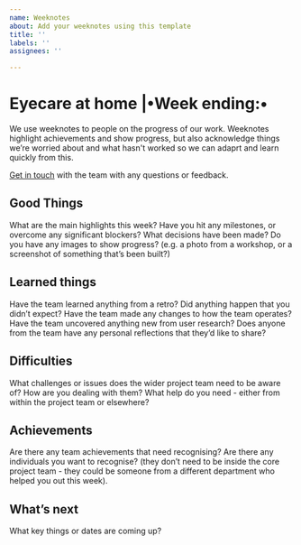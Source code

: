 ```yaml
---
name: Weeknotes
about: Add your weeknotes using this template
title: ''
labels: ''
assignees: ''

---
```


# Eyecare at home |•Week ending:• 

We use weeknotes to people on the progress of our work. 
Weeknotes highlight achievements and show progress, but also acknowledge things we’re worried about and what hasn't worked so we can adaprt and learn quickly from this.

[Get in touch](mailto:victoria.hutchinson1@nhs.net) with the team with any questions or feedback.

## Good Things

What are the main highlights this week?
Have you hit any milestones, or overcome any significant blockers? 
What decisions have been made? 
Do you have any images to show progress? (e.g. a photo from a workshop, or a screenshot of something that’s been built?)

## Learned things

Have the team learned anything from a retro?
Did anything happen that you didn’t expect?
Have the team made any changes to how the team operates?
Have the team uncovered anything new from user research?
Does anyone from the team have any personal reflections that they’d like to share?

## Difficulties

What challenges or issues does the wider project team need to be aware of?
How are you dealing with them?
What help do you need - either from within the project team or elsewhere?

## Achievements

Are there any team achievements that need recognising?
Are there any individuals you want to recognise? (they don’t need to be inside the core project team - they could be someone from a different department who helped you out this week).

## What’s next

What key things or dates are coming up?
